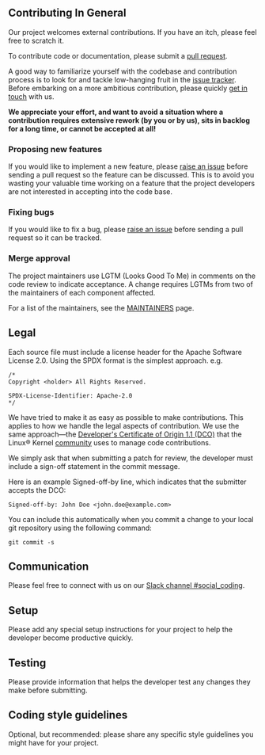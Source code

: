 ## Contributing In General
Our project welcomes external contributions. If you have an itch, please feel
free to scratch it.

To contribute code or documentation, please submit a [pull request](./pulls).

A good way to familiarize yourself with the codebase and contribution process is
to look for and tackle low-hanging fruit in the [issue tracker](./issues).
Before embarking on a more ambitious contribution, please quickly [get in touch](#communication) with us.

**We appreciate your effort, and want to avoid a situation where a contribution
requires extensive rework (by you or by us), sits in backlog for a long time, or
cannot be accepted at all!**

### Proposing new features

If you would like to implement a new feature, please [raise an issue](./issues)
before sending a pull request so the feature can be discussed. This is to avoid
you wasting your valuable time working on a feature that the project developers
are not interested in accepting into the code base.

### Fixing bugs

If you would like to fix a bug, please [raise an issue](https://github.ibm.com/chrisfer/social-coding/issues) before sending a
pull request so it can be tracked.

### Merge approval

The project maintainers use LGTM (Looks Good To Me) in comments on the code
review to indicate acceptance. A change requires LGTMs from two of the
maintainers of each component affected.

For a list of the maintainers, see the [MAINTAINERS](MAINTAINERS) page.

## Legal

Each source file must include a license header for the Apache
Software License 2.0. Using the SPDX format is the simplest approach.
e.g.

```
/*
Copyright <holder> All Rights Reserved.

SPDX-License-Identifier: Apache-2.0
*/
```

We have tried to make it as easy as possible to make contributions. This
applies to how we handle the legal aspects of contribution. We use the
same approach—the [Developer's Certificate of Origin 1.1 (DCO)](https://github.com/hyperledger/fabric/blob/master/docs/source/DCO1.1.txt)
that the Linux® Kernel [community](https://elinux.org/Developer_Certificate_Of_Origin)
uses to manage code contributions.

We simply ask that when submitting a patch for review, the developer
must include a sign-off statement in the commit message.

Here is an example Signed-off-by line, which indicates that the
submitter accepts the DCO:

```
Signed-off-by: John Doe <john.doe@example.com>
```

You can include this automatically when you commit a change to your
local git repository using the following command:

```
git commit -s
```

## Communication
Please feel free to connect with us on our [Slack channel #social_coding](https://alchemy.slack.com/messages/social_coding).

## Setup
Please add any special setup instructions for your project to help the developer
become productive quickly.

## Testing
Please provide information that helps the developer test any changes they make
before submitting.

## Coding style guidelines
Optional, but recommended: please share any specific style guidelines you might
have for your project.

